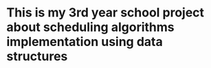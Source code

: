 # This is my 3rd year school project about scheduling algorithms implementation using data structures
